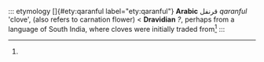 ::: etymology
[]{#ety:qaranful label="ety:qaranful"} **Arabic** قرنفل *qaranful*
'clove', (also refers to carnation flower) \< **Dravidian** *?*, perhaps
from a language of South India, where cloves were initially traded
from[^1]
:::

[^1]:
